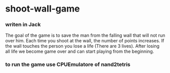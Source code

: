 # shoot-wall-game
### writen in Jack
The goal of the game is to save the man from the falling wall that will not run over him.
Each time you shoot at the wall, the number of points increases.
If the wall touches the person you lose a life (There are 3 lives).
After losing all life we become game over and can start playing from the beginning.

### to run the game use CPUEmulatore of nand2tetris

